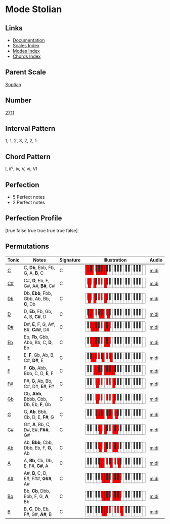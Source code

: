 # Mode Stolian

## Links

- [Documentation](index.md)
- [Scales Index](Scales.md)
- [Modes Index](Modes.md)
- [Chords Index](Chords.md)

## Parent Scale

[Soptian](ScaleSoptian.md)

## Number

[2711](https://ianring.com/musictheory/scales/2711)

## Interval Pattern

1, 1, 2, 3, 2, 2, 1

## Chord Pattern

I, ii⁰, iv, V, vi, VI

## Perfection

- 5 Perfect notes
- 2 Perfect notes

## Perfection Profile

[true false true true true true false]

## Permutations

| Tonic | Notes | Signature | Illustration | Audio |
|-------|-------|-----------|--------------|-------|
| [C](ModeCNaturalStolian.md) | C, **Db**, Ebb, Fb, G, A, **B**, C | C | ![CNaturalStolian](ModeCNaturalStolian.png) | [midi](https://github.com/edipermadi/music/blob/main/docs/ModeCNaturalStolian.mid?raw=true) |
| [C#](ModeCSharpStolian.md) | C#, **D**, Eb, F, G#, A#, **B#**, C# | C | ![CSharpStolian](ModeCSharpStolian.png) | [midi](https://github.com/edipermadi/music/blob/main/docs/ModeCSharpStolian.mid?raw=true) |
| [Db](ModeDFlatStolian.md) | Db, **Ebb**, Fbb, Gbb, Ab, Bb, **C**, Db | C | ![DFlatStolian](ModeDFlatStolian.png) | [midi](https://github.com/edipermadi/music/blob/main/docs/ModeDFlatStolian.mid?raw=true) |
| [D](ModeDNaturalStolian.md) | D, **Eb**, Fb, Gb, A, B, **C#**, D | C | ![DNaturalStolian](ModeDNaturalStolian.png) | [midi](https://github.com/edipermadi/music/blob/main/docs/ModeDNaturalStolian.mid?raw=true) |
| [D#](ModeDSharpStolian.md) | D#, **E**, F, G, A#, B#, **C##**, D# | C | ![DSharpStolian](ModeDSharpStolian.png) | [midi](https://github.com/edipermadi/music/blob/main/docs/ModeDSharpStolian.mid?raw=true) |
| [Eb](ModeEFlatStolian.md) | Eb, **Fb**, Gbb, Abb, Bb, C, **D**, Eb | C | ![EFlatStolian](ModeEFlatStolian.png) | [midi](https://github.com/edipermadi/music/blob/main/docs/ModeEFlatStolian.mid?raw=true) |
| [E](ModeENaturalStolian.md) | E, **F**, Gb, Ab, B, C#, **D#**, E | C | ![ENaturalStolian](ModeENaturalStolian.png) | [midi](https://github.com/edipermadi/music/blob/main/docs/ModeENaturalStolian.mid?raw=true) |
| [F](ModeFNaturalStolian.md) | F, **Gb**, Abb, Bbb, C, D, **E**, F | C | ![FNaturalStolian](ModeFNaturalStolian.png) | [midi](https://github.com/edipermadi/music/blob/main/docs/ModeFNaturalStolian.mid?raw=true) |
| [F#](ModeFSharpStolian.md) | F#, **G**, Ab, Bb, C#, D#, **E#**, F# | C | ![FSharpStolian](ModeFSharpStolian.png) | [midi](https://github.com/edipermadi/music/blob/main/docs/ModeFSharpStolian.mid?raw=true) |
| [Gb](ModeGFlatStolian.md) | Gb, **Abb**, Bbbb, Cbb, Db, Eb, **F**, Gb | C | ![GFlatStolian](ModeGFlatStolian.png) | [midi](https://github.com/edipermadi/music/blob/main/docs/ModeGFlatStolian.mid?raw=true) |
| [G](ModeGNaturalStolian.md) | G, **Ab**, Bbb, Cb, D, E, **F#**, G | C | ![GNaturalStolian](ModeGNaturalStolian.png) | [midi](https://github.com/edipermadi/music/blob/main/docs/ModeGNaturalStolian.mid?raw=true) |
| [G#](ModeGSharpStolian.md) | G#, **A**, Bb, C, D#, E#, **F##**, G# | C | ![GSharpStolian](ModeGSharpStolian.png) | [midi](https://github.com/edipermadi/music/blob/main/docs/ModeGSharpStolian.mid?raw=true) |
| [Ab](ModeAFlatStolian.md) | Ab, **Bbb**, Cbb, Dbb, Eb, F, **G**, Ab | C | ![AFlatStolian](ModeAFlatStolian.png) | [midi](https://github.com/edipermadi/music/blob/main/docs/ModeAFlatStolian.mid?raw=true) |
| [A](ModeANaturalStolian.md) | A, **Bb**, Cb, Db, E, F#, **G#**, A | C | ![ANaturalStolian](ModeANaturalStolian.png) | [midi](https://github.com/edipermadi/music/blob/main/docs/ModeANaturalStolian.mid?raw=true) |
| [A#](ModeASharpStolian.md) | A#, **B**, C, D, E#, F##, **G##**, A# | C | ![ASharpStolian](ModeASharpStolian.png) | [midi](https://github.com/edipermadi/music/blob/main/docs/ModeASharpStolian.mid?raw=true) |
| [Bb](ModeBFlatStolian.md) | Bb, **Cb**, Dbb, Ebb, F, G, **A**, Bb | C | ![BFlatStolian](ModeBFlatStolian.png) | [midi](https://github.com/edipermadi/music/blob/main/docs/ModeBFlatStolian.mid?raw=true) |
| [B](ModeBNaturalStolian.md) | B, **C**, Db, Eb, F#, G#, **A#**, B | C | ![BNaturalStolian](ModeBNaturalStolian.png) | [midi](https://github.com/edipermadi/music/blob/main/docs/ModeBNaturalStolian.mid?raw=true) |
